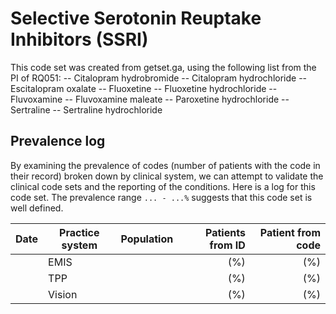 # Selective Serotonin Reuptake Inhibitors (SSRI) 

This code set was created from getset.ga, using the following list from the PI of RQ051:
-- Citalopram hydrobromide
-- Citalopram hydrochloride
-- Escitalopram oxalate
-- Fluoxetine
-- Fluoxetine hydrochloride
-- Fluvoxamine
-- Fluvoxamine maleate
-- Paroxetine hydrochloride
-- Sertraline
-- Sertraline hydrochloride


## Prevalence log

By examining the prevalence of codes (number of patients with the code in their record) broken down by clinical system, we can attempt to validate the clinical code sets and the reporting of the conditions. Here is a log for this code set. The prevalence range `... - ...%` suggests that this code set is well defined.

| Date       | Practice system | Population | Patients from ID | Patient from code |
| ---------- | --------------- | ---------- | ---------------: | ----------------: |
|            | EMIS            |            |              (%) |               (%) |
|            | TPP             |            |              (%) |               (%) |
|            | Vision          |            |              (%) |               (%) |